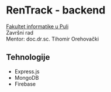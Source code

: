 # RenTrack - backend

[Fakultet informatike u Puli](https://fipu.unipu.hr/) <br>
Završni rad <br>
Mentor: doc.dr.sc. Tihomir Orehovački

## Tehnologije

- Express.js
- MongoDB
- Firebase
